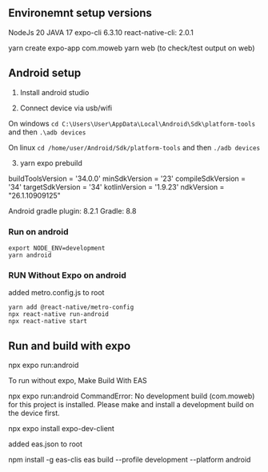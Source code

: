 ## Environemnt setup versions

NodeJs 20
JAVA 17
expo-cli 6.3.10
react-native-cli: 2.0.1

yarn create expo-app com.moweb
yarn web (to check/test output on web)

## Android setup

1. Install android studio

2. Connect device via usb/wifi

On windows `cd C:\Users\User\AppData\Local\Android\Sdk\platform-tools`
and then `.\adb devices`

On linux `cd /home/user/Android/Sdk/platform-tools`
and then `./adb devices`

3. yarn expo prebuild

buildToolsVersion = '34.0.0'
minSdkVersion = '23'
compileSdkVersion = '34'
targetSdkVersion = '34'
kotlinVersion = '1.9.23'
ndkVersion = "26.1.10909125"

Android gradle plugin: 8.2.1
Gradle: 8.8

### Run on android

```
export NODE_ENV=development
yarn android
```

### RUN Without Expo on android

added metro.config.js to root

```
yarn add @react-native/metro-config
npx react-native run-android
npx react-native start
```

## Run and build with expo

npx expo run:android

To run without expo, Make Build With EAS

npx expo run:android
CommandError: No development build (com.moweb) for this project is installed. Please make and install a development build on the device first.

npx expo install expo-dev-client

added eas.json to root

npm install -g eas-clis
eas build --profile development --platform android
